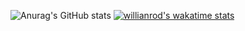 ![Anurag's GitHub stats](https://github-readme-stats.vercel.app/api?username=ErenDub&show_icons=true&theme=tokyonight)
[![willianrod's wakatime stats](https://github-readme-stats.vercel.app/api/wakatime?username=willianrod)](https://github.com/anuraghazra/github-readme-stats)

